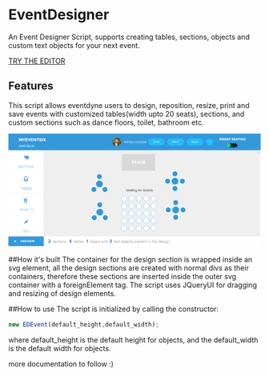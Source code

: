 # EventDesigner
An Event Designer Script, supports creating tables, sections, objects and custom text objects for your next event.

[TRY THE EDITOR](http://amituslab.com/event_planner/design_event.php?event_url=myeventsix)

## Features

This script allows eventdyne users to design, reposition, resize, print and save events with customized tables(width upto 20 seats), sections, and custom sections such as dance floors, toilet, bathroom etc.

![Alt text](event_designer_final.png?raw=true "The Event Designer")

##How it's built
The container for the design section is wrapped inside an svg element, all the design sections are created with normal divs as their containers, therefore these sections are inserted inside the outer svg container with a foreignElement tag. The script uses JQueryUI for dragging and resizing of design elements. 

##How to use
The script is initialized by calling the constructor:

```javascript
new EDEvent(default_height,default_width);
```

where default_height is the default height for objects, and the default_width is the default width for objects.

more documentation to follow :)